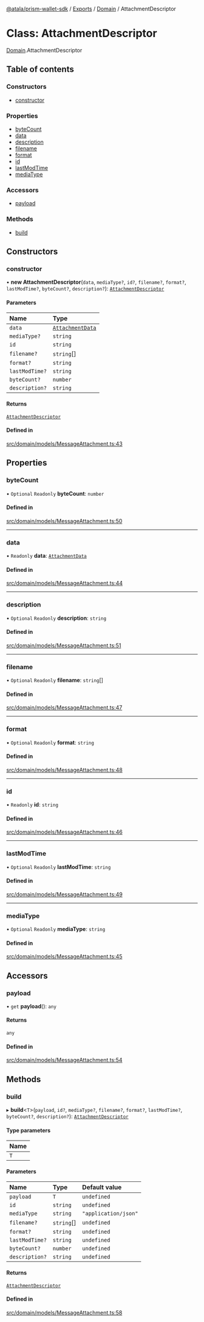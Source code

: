 [@atala/prism-wallet-sdk](../README.md) / [Exports](../modules.md) / [Domain](../modules/Domain.md) / AttachmentDescriptor

# Class: AttachmentDescriptor

[Domain](../modules/Domain.md).AttachmentDescriptor

## Table of contents

### Constructors

- [constructor](Domain.AttachmentDescriptor.md#constructor)

### Properties

- [byteCount](Domain.AttachmentDescriptor.md#bytecount)
- [data](Domain.AttachmentDescriptor.md#data)
- [description](Domain.AttachmentDescriptor.md#description)
- [filename](Domain.AttachmentDescriptor.md#filename)
- [format](Domain.AttachmentDescriptor.md#format)
- [id](Domain.AttachmentDescriptor.md#id)
- [lastModTime](Domain.AttachmentDescriptor.md#lastmodtime)
- [mediaType](Domain.AttachmentDescriptor.md#mediatype)

### Accessors

- [payload](Domain.AttachmentDescriptor.md#payload)

### Methods

- [build](Domain.AttachmentDescriptor.md#build)

## Constructors

### constructor

• **new AttachmentDescriptor**(`data`, `mediaType?`, `id?`, `filename?`, `format?`, `lastModTime?`, `byteCount?`, `description?`): [`AttachmentDescriptor`](Domain.AttachmentDescriptor.md)

#### Parameters

| Name | Type |
| :------ | :------ |
| `data` | [`AttachmentData`](../modules/Domain.md#attachmentdata) |
| `mediaType?` | `string` |
| `id` | `string` |
| `filename?` | `string`[] |
| `format?` | `string` |
| `lastModTime?` | `string` |
| `byteCount?` | `number` |
| `description?` | `string` |

#### Returns

[`AttachmentDescriptor`](Domain.AttachmentDescriptor.md)

#### Defined in

[src/domain/models/MessageAttachment.ts:43](https://github.com/hyperledger/identus-edge-agent-sdk-ts/blob/1a3abf65a2f89b4ecd0f28af600329805573d6fc/src/domain/models/MessageAttachment.ts#L43)

## Properties

### byteCount

• `Optional` `Readonly` **byteCount**: `number`

#### Defined in

[src/domain/models/MessageAttachment.ts:50](https://github.com/hyperledger/identus-edge-agent-sdk-ts/blob/1a3abf65a2f89b4ecd0f28af600329805573d6fc/src/domain/models/MessageAttachment.ts#L50)

___

### data

• `Readonly` **data**: [`AttachmentData`](../modules/Domain.md#attachmentdata)

#### Defined in

[src/domain/models/MessageAttachment.ts:44](https://github.com/hyperledger/identus-edge-agent-sdk-ts/blob/1a3abf65a2f89b4ecd0f28af600329805573d6fc/src/domain/models/MessageAttachment.ts#L44)

___

### description

• `Optional` `Readonly` **description**: `string`

#### Defined in

[src/domain/models/MessageAttachment.ts:51](https://github.com/hyperledger/identus-edge-agent-sdk-ts/blob/1a3abf65a2f89b4ecd0f28af600329805573d6fc/src/domain/models/MessageAttachment.ts#L51)

___

### filename

• `Optional` `Readonly` **filename**: `string`[]

#### Defined in

[src/domain/models/MessageAttachment.ts:47](https://github.com/hyperledger/identus-edge-agent-sdk-ts/blob/1a3abf65a2f89b4ecd0f28af600329805573d6fc/src/domain/models/MessageAttachment.ts#L47)

___

### format

• `Optional` `Readonly` **format**: `string`

#### Defined in

[src/domain/models/MessageAttachment.ts:48](https://github.com/hyperledger/identus-edge-agent-sdk-ts/blob/1a3abf65a2f89b4ecd0f28af600329805573d6fc/src/domain/models/MessageAttachment.ts#L48)

___

### id

• `Readonly` **id**: `string`

#### Defined in

[src/domain/models/MessageAttachment.ts:46](https://github.com/hyperledger/identus-edge-agent-sdk-ts/blob/1a3abf65a2f89b4ecd0f28af600329805573d6fc/src/domain/models/MessageAttachment.ts#L46)

___

### lastModTime

• `Optional` `Readonly` **lastModTime**: `string`

#### Defined in

[src/domain/models/MessageAttachment.ts:49](https://github.com/hyperledger/identus-edge-agent-sdk-ts/blob/1a3abf65a2f89b4ecd0f28af600329805573d6fc/src/domain/models/MessageAttachment.ts#L49)

___

### mediaType

• `Optional` `Readonly` **mediaType**: `string`

#### Defined in

[src/domain/models/MessageAttachment.ts:45](https://github.com/hyperledger/identus-edge-agent-sdk-ts/blob/1a3abf65a2f89b4ecd0f28af600329805573d6fc/src/domain/models/MessageAttachment.ts#L45)

## Accessors

### payload

• `get` **payload**(): `any`

#### Returns

`any`

#### Defined in

[src/domain/models/MessageAttachment.ts:54](https://github.com/hyperledger/identus-edge-agent-sdk-ts/blob/1a3abf65a2f89b4ecd0f28af600329805573d6fc/src/domain/models/MessageAttachment.ts#L54)

## Methods

### build

▸ **build**\<`T`\>(`payload`, `id?`, `mediaType?`, `filename?`, `format?`, `lastModTime?`, `byteCount?`, `description?`): [`AttachmentDescriptor`](Domain.AttachmentDescriptor.md)

#### Type parameters

| Name |
| :------ |
| `T` |

#### Parameters

| Name | Type | Default value |
| :------ | :------ | :------ |
| `payload` | `T` | `undefined` |
| `id` | `string` | `undefined` |
| `mediaType` | `string` | `"application/json"` |
| `filename?` | `string`[] | `undefined` |
| `format?` | `string` | `undefined` |
| `lastModTime?` | `string` | `undefined` |
| `byteCount?` | `number` | `undefined` |
| `description?` | `string` | `undefined` |

#### Returns

[`AttachmentDescriptor`](Domain.AttachmentDescriptor.md)

#### Defined in

[src/domain/models/MessageAttachment.ts:58](https://github.com/hyperledger/identus-edge-agent-sdk-ts/blob/1a3abf65a2f89b4ecd0f28af600329805573d6fc/src/domain/models/MessageAttachment.ts#L58)
